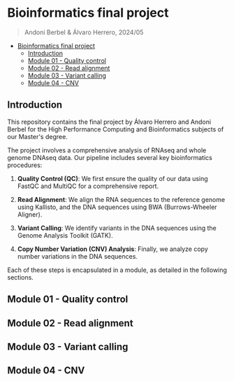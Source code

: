 # Bioinformatics final project

> Andoni Berbel & Álvaro Herrero, 2024/05

- [Bioinformatics final project](#bioinformatics-final-project)
  - [Introduction](#introduction)
  - [Module 01 - Quality control](#module-01---quality-control)
  - [Module 02 - Read alignment](#module-02---read-alignment)
  - [Module 03 - Variant calling](#module-03---variant-calling)
  - [Module 04 - CNV](#module-04---cnv)


## Introduction

This repository contains the final project by Álvaro Herrero and Andoni Berbel for the High Performance Computing and Bioinformatics subjects of our Master's degree. 

The project involves a comprehensive analysis of RNAseq and whole genome DNAseq data. Our pipeline includes several key bioinformatics procedures:

1. **Quality Control (QC)**: We first ensure the quality of our data using FastQC and MultiQC for a comprehensive report.

2. **Read Alignment**: We align the RNA sequences to the reference genome using Kallisto, and the DNA sequences using BWA (Burrows-Wheeler Aligner).

3. **Variant Calling**: We identify variants in the DNA sequences using the Genome Analysis Toolkit (GATK).

4. **Copy Number Variation (CNV) Analysis**: Finally, we analyze copy number variations in the DNA sequences.

Each of these steps is encapsulated in a module, as detailed in the following sections.

## Module 01 - Quality control



## Module 02 - Read alignment

## Module 03 - Variant calling

## Module 04 - CNV

